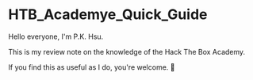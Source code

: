 # HTB_Academye_Quick_Guide

Hello everyone, I'm P.K. Hsu.

This is my review note on the knowledge of the Hack The Box Academy.

If you find this as useful as I do, you're welcome. 🍰
